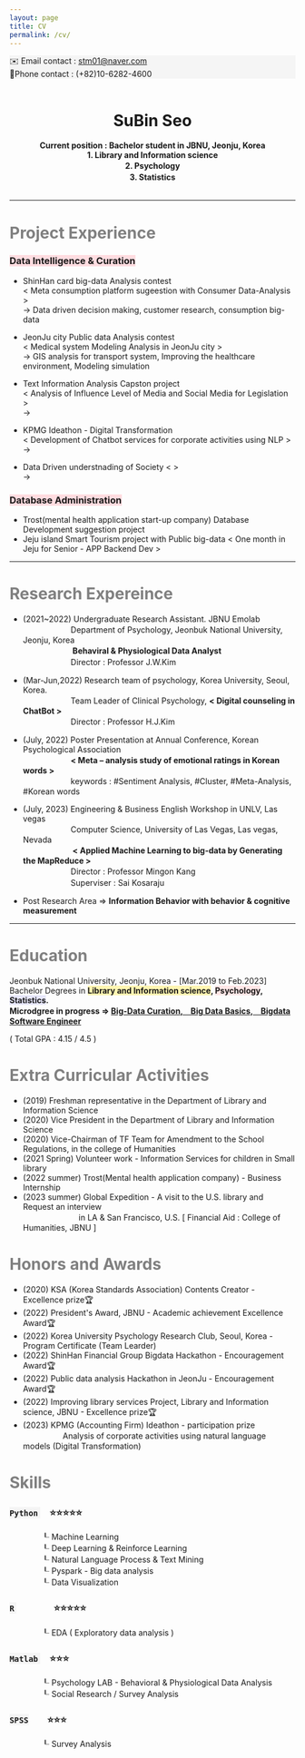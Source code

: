 ```yaml
---
layout: page
title: CV
permalink: /cv/
---
```

<div style="background-color: #F5F5F5">
 ✉️ Email contact : <u> stm01@naver.com </u><br></div>   
<div style="background-color: #F5F5F5"> 
📱Phone contact : (+82)10-6282-4600 </div>     
&nbsp;  

# <center> SuBin Seo </center>  
  
<center><strong> Current position : Bachelor student in JBNU, Jeonju, Korea </strong> </center>   
<center><strong> 1. Library and Information science</strong> </center>    
<center><strong> 2. Psychology　　　　　　　　　</strong> </center>    
<center><strong> 3. Statistics　　　　　　　　　　</strong> </center>    
&nbsp;            

-----

# <span style="color:gray"> Project Experience </span> 
### <span style="background-color:#ffdce0"> Data Intelligence & Curation </span>
  + ShinHan card big-data Analysis contest   
     < Meta consumption platform sugeestion with Consumer Data-Analysis >  
     -> Data driven decision making, customer research, consumption big-data  
      
  + JeonJu city Public data Analysis contest  
     < Medical system Modeling Analysis in JeonJu city >  
      -> GIS analysis for transport system, Improving the healthcare environment, Modeling simulation   

  + Text Information Analysis Capston project    
     < Analysis of Influence Level of Media and Social Media for Legislation >   
     ->   

  + KPMG Ideathon - Digital Transformation   
     < Development of Chatbot services for corporate activities using NLP >   
     ->     

  + Data Driven understnading of Society 
      < >  
     ->    

### <span style="background-color:#ffdce0"> Database Administration </span>   
  + Trost(mental health application start-up company) Database Development suggestion project  
  + Jeju island Smart Tourism project with Public big-data  < One month in Jeju for Senior - APP Backend Dev >   


-----
# <span style="color:gray"> Research Expereince </span>

- (2021~2022) Undergraduate Research Assistant. JBNU Emolab  
　　　　　　Department of Psychology, Jeonbuk National University, Jeonju, Korea   
　　　　　　<strong> Behaviral & Physiological Data Analyst </strong>  
　　　　　　Director : Professor J.W.Kim     

- (Mar-Jun,2022) Research team of psychology, Korea University, Seoul, Korea.   
　　　　　　Team Leader of Clinical Psychology, <strong> < Digital counseling in ChatBot > </strong>   
　　　　　　Director : Professor H.J.Kim    

- (July, 2022) Poster Presentation at Annual Conference, Korean Psychological Association    
　　　　　　<strong>< Meta – analysis study of emotional ratings in Korean words ></strong>     
　　　　　　keywords : #Sentiment Analysis, #Cluster, #Meta-Analysis, #Korean words    

- (July, 2023) Engineering & Business English Workshop in UNLV, Las vegas    
　　　　　　Computer Science, University of Las Vegas, Las vegas, Nevada  
　　　　　　<strong> < Applied Machine Learning to big-data by Generating the MapReduce ></strong>     
　　　　　　Director : Professor Mingon Kang    
　　　　　　Superviser : Sai Kosaraju   

- Post Research Area => **Information Behavior with behavior & cognitive measurement**  

-----
# <span style="color:gray"> Education </span>  
Jeonbuk National University, Jeonju, Korea - [Mar.2019 to Feb.2023]       
Bachelor Degrees in **<span style="background-color:#fff5b1">Library and Information science</span>, <span style="background-color:#FFE6E6">Psychology</span>, <span style="background-color:#E6E6FA">Statistics</span>.**      
<strong> Microdgree in progress => <u> Big-Data Curation,　Big Data Basics,　Bigdata Software Engineer</u></strong>    
    
( Total GPA : 4.15 / 4.5 )  
   
#  <span style="color:gray"> Extra Curricular Activities  </span>   
- (2019) Freshman representative in the Department of Library and Information Science  
- (2020) Vice President in the Department of Library and Information Science  
- (2020) Vice-Chairman of TF Team for Amendment to the School Regulations, in the college of Humanities   
- (2021 Spring) Volunteer work -  Information Services for children in Small library   
- (2022 summer) Trost(Mental health application company) - Business Internship   
- (2023 summer) Global Expedition - A visit to the U.S. library and Request an interview    
　　　　　　　in LA & San Francisco, U.S. [ Financial Aid : College of Humanities, JBNU ]   
  
  
# <span style="color:gray"> Honors and Awards </span>  
  
- (2020) KSA (Korea Standards Association) Contents Creator - Excellence prize🏆     
- (2022) President's Award, JBNU - Academic achievement Excellence Award🏆     
- (2022) Korea University Psychology Research Club, Seoul, Korea - Program Certificate (Team Learder)     
- (2022) ShinHan Financial Group Bigdata Hackathon - Encouragement Award🏆   
- (2022) Public data analysis Hackathon in JeonJu - Encouragement Award🏆   
- (2022) Improving library services Project, Library and Information science, JBNU - Excellence prize🏆   
- (2023) KPMG (Accounting Firm) Ideathon - participation prize    
　　　　　Analysis of corporate activities using natural language models (Digital Transformation)    
  
  
# <span style="color:gray"> Skills </span>
       
### <span style="background-color:#F5F5F5"> `Python` </span>　⭐️⭐️⭐️⭐️⭐️  
　　　　┖  Machine Learning   
　　　　┖  Deep Learning & Reinforce Learning  
　　　　┖  Natural Language Process & Text Mining  
　　　　┖  Pyspark - Big data analysis  
　　　　┖  Data Visualization   
   
### <span style="background-color:#F5F5F5"> `R` </span>　　　　⭐️⭐️⭐️⭐️⭐️   
　　　　┖  EDA ( Exploratory data analysis )   
        
### <span style="background-color:#F5F5F5"> `Matlab` </span>　⭐️⭐️⭐️   
　　　　┖  Psychology LAB - Behavioral & Physiological Data Analysis  
　　　　┖  Social Research / Survey Analysis   
    
### <span style="background-color:#F5F5F5"> `SPSS`</span>　　⭐️⭐️⭐️   
　　　　┖  Survey Analysis    
  